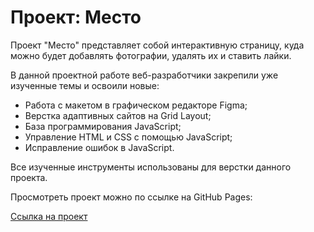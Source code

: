# Проект: Место

Проект "Место" представляет собой интерактивную страницу, куда можно будет добавлять фотографии, удалять их и ставить лайки.

В данной проектной работе веб-разработчики закрепили уже изученные темы и освоили новые:

* Работа с макетом в графическом редакторе Figma;
* Верстка адаптивных сайтов на Grid Layout;
* База программирования JavaScript;
* Управление HTML и CSS с помощью JavaScript;
* Исправление ошибок в JavaScript.

Все изученные инструменты использованы для верстки данного проекта.

Просмотреть проект можно по ссылке на GitHub Pages:

[Ссылка на проект](https://viki-b90.github.io/mesto/)
